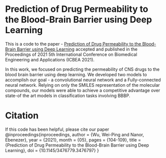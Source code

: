 # Prediction of Drug Permeability to the Blood-Brain Barrier using Deep Learning
This is a code to the paper - [Prediction of Drug Permeability to the Blood-Brain Barrier using Deep Learning](https://www.researchgate.net/publication/355087935_Prediction_of_Drug_Permeability_to_the_Blood-Brain_Barrier_using_Deep_Learning) accepted and published in the Proceedings of 2021 5th International Conference on Biomedical Engineering and Applications (ICBEA 2021).

In this work, we focused on predicting the permeability of CNS drugs to the blood brain barrier using deep learning. We developed two models to accomplish our goal - a convolutional neural network and a Fully-connected neural network. Relying on only the SMILES
representation of the molecular compounds, our models were able to achieve a competitive advantage over state-of the art models in
classification tasks involving BBBP.

# Citation
If this code has been helpful, please cite our paper
@inproceedings{inproceedings,
author = {Wu, Wei-Ping and Nanor, Ebenezer},
year = {2021},
month = {05},
pages = {104-109},
title = {Prediction of Drug Permeability to the Blood-Brain Barrier using Deep Learning},
doi = {10.1145/3476779.3476797}
}

